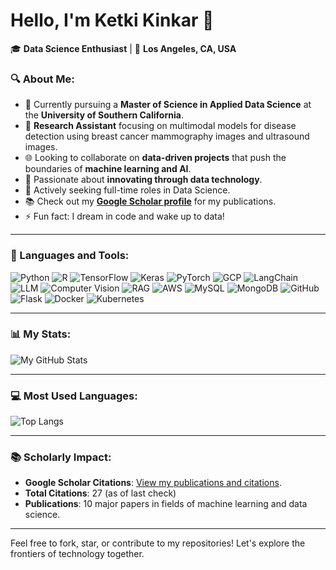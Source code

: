 <!--
**ketkikinkar/ketkikinkar** is a ✨ _special_ ✨ repository because its `README.md` (this file) appears on your GitHub profile.

Here are some ideas to get you started:

- 🔭 I’m currently working on ...
- 🌱 I’m currently learning ...
- 👯 I’m looking to collaborate on ...
- 🤔 I’m looking for help with ...
- 💬 Ask me about ...
- 📫 How to reach me: ...
- 😄 Pronouns: ...
- ⚡ Fun fact: ...
-->

# Hello, I'm Ketki Kinkar 👋

🎓 **Data Science Enthusiast** | 📍 **Los Angeles, CA, USA**

### ‍🔍 About Me:
- 🏫 Currently pursuing a **Master of Science in Applied Data Science** at the **University of Southern California**.
- 💼 **Research Assistant** focusing on multimodal models for disease detection using breast cancer mammography images and ultrasound images.
- 🌐 Looking to collaborate on **data-driven projects** that push the boundaries of **machine learning and AI**.
- 🤖 Passionate about **innovating through data technology**.
- 🌟 Actively seeking full-time roles in Data Science.
- 📚 Check out my [**Google Scholar profile**](https://scholar.google.com/citations?user=vpmCbCQAAAAJ&hl=en&oi=ao) for my publications.
- ⚡ Fun fact: I dream in code and wake up to data!

---

### 🔧 Languages and Tools:

![Python](https://img.shields.io/badge/-Python-3776AB?style=flat&logo=Python&logoColor=white)
![R](https://img.shields.io/badge/-R-276DC3?style=flat&logo=r&logoColor=white)
![TensorFlow](https://img.shields.io/badge/-TensorFlow-FF6F00?style=flat&logo=TensorFlow&logoColor=white)
![Keras](https://img.shields.io/badge/-Keras-D00000?style=flat&logo=Keras&logoColor=white)
![PyTorch](https://img.shields.io/badge/-PyTorch-EE4C2C?style=flat&logo=PyTorch&logoColor=white)
![GCP](https://img.shields.io/badge/-GCP-4285F4?style=flat&logo=google-cloud&logoColor=white)
![LangChain](https://img.shields.io/badge/-LangChain-007ACC?style=flat&logo=custom&logoColor=white)
![LLM](https://img.shields.io/badge/-LLM-007BFF?style=flat&logo=custom&logoColor=white)
![Computer Vision](https://img.shields.io/badge/-Computer%20Vision-76B900?style=flat&logo=opencv&logoColor=white)
![RAG](https://img.shields.io/badge/-RAG-FF4500?style=flat&logo=custom&logoColor=white)
![AWS](https://img.shields.io/badge/-AWS-232F3E?style=flat&logo=amazon-aws&logoColor=white)
![MySQL](https://img.shields.io/badge/-MySQL-4479A1?style=flat&logo=mysql&logoColor=white)
![MongoDB](https://img.shields.io/badge/-MongoDB-47A248?style=flat&logo=mongodb&logoColor=white)
![GitHub](https://img.shields.io/badge/-GitHub-181717?style=flat&logo=github)
![Flask](https://img.shields.io/badge/-Flask-000000?style=flat&logo=flask&logoColor=white)
![Docker](https://img.shields.io/badge/-Docker-2496ED?style=flat&logo=docker&logoColor=white)
![Kubernetes](https://img.shields.io/badge/-Kubernetes-326CE5?style=flat&logo=kubernetes&logoColor=white)

---

### 📊 My Stats:

![My GitHub Stats](https://github-readme-stats.vercel.app/api?username=ketkikinkar&show_icons=true&theme=tokyonight)

---

### 💻 Most Used Languages:

![Top Langs](https://github-readme-stats.vercel.app/api/top-langs/?username=ketkikinkar&layout=compact&theme=vision-friendly-dark)

---

### 📚 Scholarly Impact:

- **Google Scholar Citations**: [View my publications and citations](https://scholar.google.com/citations?user=vpmCbCQAAAAJ&hl=en&oi=ao).
- **Total Citations**: 27 (as of last check)
- **Publications**: 10 major papers in fields of machine learning and data science.

---

Feel free to fork, star, or contribute to my repositories! Let's explore the frontiers of technology together.
